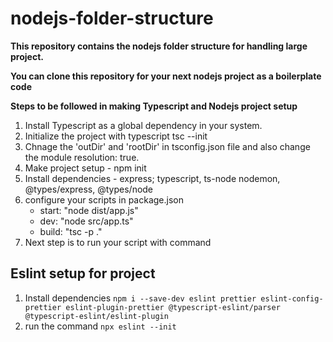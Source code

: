 # nodejs-folder-structure

**This repository contains the nodejs folder structure for handling large project.**

**You can clone this repository for your next nodejs project as a boilerplate code**

**Steps to be followed in making Typescript and Nodejs project setup**

1. Install Typescript as a global dependency in your system.
2. Initialize the project with typescript tsc --init
3. Chnage the 'outDir' and 'rootDir' in tsconfig.json file and also change the module resolution: true.
4. Make project setup - npm init
5. Install dependencies - express; typescript, ts-node nodemon, @types/express, @types/node
6. configure your scripts in package.json
   - start: "node dist/app.js"
   * dev: "node src/app.ts"
   * build: "tsc -p ."
7. Next step is to run your script with command

## Eslint setup for project

1. Install dependencies `npm i --save-dev eslint prettier eslint-config-prettier eslint-plugin-prettier @typescript-eslint/parser @typescript-eslint/eslint-plugin`
2. run the command `npx eslint --init`
